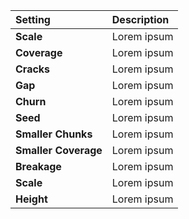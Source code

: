 | Setting              | Description |
| :------------------- | :---------- |
| **Scale**            | Lorem ipsum |
| **Coverage**         | Lorem ipsum |
| **Cracks**           | Lorem ipsum |
| **Gap**              | Lorem ipsum |
| **Churn**            | Lorem ipsum |
| **Seed**             | Lorem ipsum |
| **Smaller Chunks**   | Lorem ipsum |
| **Smaller Coverage** | Lorem ipsum |
| **Breakage**         | Lorem ipsum |
| **Scale**            | Lorem ipsum |
| **Height**           | Lorem ipsum |
